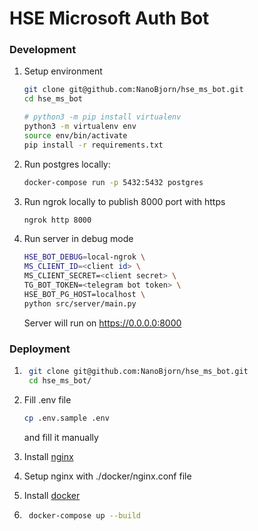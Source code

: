 # HSE Microsoft Auth Bot

### Development

1. Setup environment
    ```bash
    git clone git@github.com:NanoBjorn/hse_ms_bot.git
    cd hse_ms_bot
    
    # python3 -m pip install virtualenv
    python3 -m virtualenv env
    source env/bin/activate
    pip install -r requirements.txt
    ```
   
2. Run postgres locally:
    ```bash
    docker-compose run -p 5432:5432 postgres 
    ```
3. Run ngrok locally to publish 8000 port with https
   ```bash
   ngrok http 8000
   ```

4. Run server in debug mode
    ```bash
    HSE_BOT_DEBUG=local-ngrok \
    MS_CLIENT_ID=<client id> \
    MS_CLIENT_SECRET=<client secret> \
    TG_BOT_TOKEN=<telegram bot token> \
    HSE_BOT_PG_HOST=localhost \
    python src/server/main.py
    ```
   
   Server will run on https://0.0.0.0:8000

### Deployment
1. ```bash
    git clone git@github.com:NanoBjorn/hse_ms_bot.git
    cd hse_ms_bot/
    ```
2. Fill .env file
    ```bash
    cp .env.sample .env
    ```
   and fill it manually
   
3. Install [nginx](https://nginx.org/en/download.html)
4. Setup nginx with ./docker/nginx.conf file
5. Install [docker](https://www.docker.com/get-started)
6. ```bash
    docker-compose up --build
    ```
